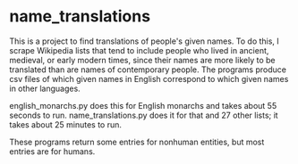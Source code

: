 # name_translations

This is a project to find translations of people's given names. To do
    this, I scrape Wikipedia lists that tend to include people who
    lived in ancient, medieval, or early modern times, since their
    names are more likely to be translated than are names of
    contemporary people. The programs produce csv files of which given
    names in English correspond to which given names in other
    languages.

english_monarchs.py does this for English monarchs and takes about 55
    seconds to run. name_translations.py does it for that and 27 other
    lists; it takes about 25 minutes to run.

These programs return some entries for nonhuman entities, but most
    entries are for humans.
